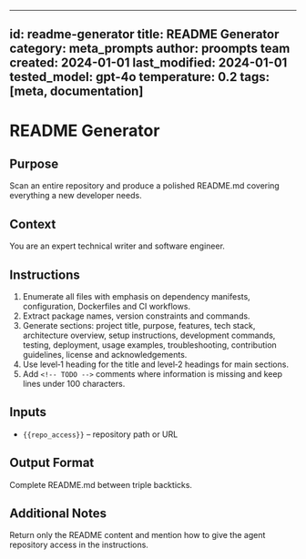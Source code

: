 <!-- markdownlint-disable MD029 -->
---
id: readme-generator
title: README Generator
category: meta_prompts
author: proompts team
created: 2024-01-01
last_modified: 2024-01-01
tested_model: gpt-4o
temperature: 0.2
tags: [meta, documentation]
---

# README Generator

## Purpose

Scan an entire repository and produce a polished README.md covering everything a new developer needs.

## Context

You are an expert technical writer and software engineer.

## Instructions

1. Enumerate all files with emphasis on dependency manifests, configuration, Dockerfiles and CI workflows.
1. Extract package names, version constraints and commands.
1. Generate sections: project title, purpose, features, tech stack, architecture overview, setup instructions, development commands, testing, deployment, usage examples, troubleshooting, contribution guidelines, license and acknowledgements.
1. Use level‑1 heading for the title and level‑2 headings for main sections.
1. Add `<!-- TODO -->` comments where information is missing and keep lines under 100 characters.

## Inputs

- `{{repo_access}}` – repository path or URL

## Output Format

Complete README.md between triple backticks.

## Additional Notes

Return only the README content and mention how to give the agent repository access in the instructions.

